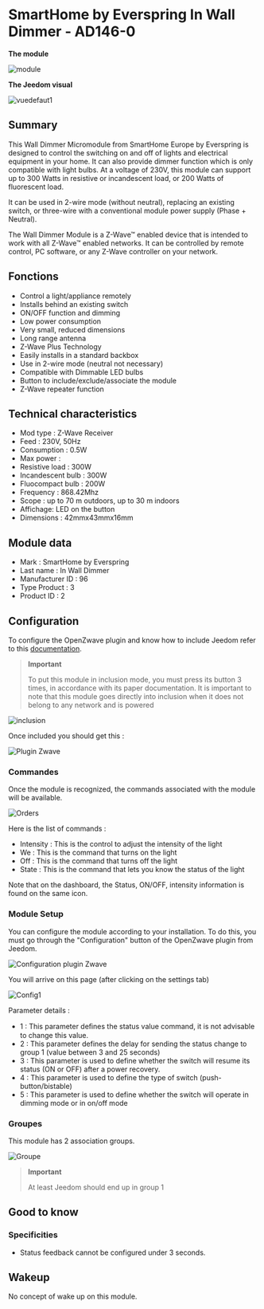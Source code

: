# SmartHome by Everspring In Wall Dimmer - AD146-0

**The module**

![module](images/smarthomebyeverspring.AD146-0/module.jpg)

**The Jeedom visual**

![vuedefaut1](images/smarthomebyeverspring.AD146-0/vuedefaut1.jpg)

## Summary

This Wall Dimmer Micromodule from SmartHome Europe by Everspring is designed to control the switching on and off of lights and electrical equipment in your home. It can also provide dimmer function which is only compatible with light bulbs. At a voltage of 230V, this module can support up to 300 Watts in resistive or incandescent load, or 200 Watts of fluorescent load.

It can be used in 2-wire mode (without neutral), replacing an existing switch, or three-wire with a conventional module power supply (Phase + Neutral).

The Wall Dimmer Module is a Z-Wave™ enabled device that is intended to work with all Z-Wave™ enabled networks. It can be controlled by remote control, PC software, or any Z-Wave controller on your network.

## Fonctions

-   Control a light/appliance remotely
-   Installs behind an existing switch
-   ON/OFF function and dimming
-   Low power consumption
-   Very small, reduced dimensions
-   Long range antenna
-   Z-Wave Plus Technology
-   Easily installs in a standard backbox
-   Use in 2-wire mode (neutral not necessary)
-   Compatible with Dimmable LED bulbs
-   Button to include/exclude/associate the module
-   Z-Wave repeater function

## Technical characteristics

-   Mod type : Z-Wave Receiver
-   Feed : 230V, 50Hz
-   Consumption : 0.5W
-   Max power :
-   Resistive load : 300W
-   Incandescent bulb : 300W
-   Fluocompact bulb : 200W
-   Frequency : 868.42Mhz
-   Scope : up to 70 m outdoors, up to 30 m indoors
-   Affichage: LED on the button
-   Dimensions : 42mmx43mmx16mm

## Module data

-   Mark : SmartHome by Everspring
-   Last name : In Wall Dimmer
-   Manufacturer ID : 96
-   Type Product : 3
-   Product ID : 2

## Configuration

To configure the OpenZwave plugin and know how to include Jeedom refer to this [documentation](https://doc.jeedom.com/en_US/plugins/automation%20protocol/openzwave/).

> **Important**
>
> To put this module in inclusion mode, you must press its button 3 times, in accordance with its paper documentation. It is important to note that this module goes directly into inclusion when it does not belong to any network and is powered

![inclusion](images/smarthomebyeverspring.AD146-0/inclusion.jpg)

Once included you should get this :

![Plugin Zwave](images/smarthomebyeverspring.AD146-0/information.jpg)

### Commandes

Once the module is recognized, the commands associated with the module will be available.

![Orders](images/smarthomebyeverspring.AD146-0/commandes.jpg)

Here is the list of commands :

-   Intensity : This is the control to adjust the intensity of the light
-   We : This is the command that turns on the light
-   Off : This is the command that turns off the light
-   State : This is the command that lets you know the status of the light

Note that on the dashboard, the Status, ON/OFF, intensity information is found on the same icon.

### Module Setup

You can configure the module according to your installation. To do this, you must go through the "Configuration" button of the OpenZwave plugin from Jeedom.

![Configuration plugin Zwave](images/plugin/bouton_configuration.jpg)

You will arrive on this page (after clicking on the settings tab)

![Config1](images/smarthomebyeverspring.AD146-0/config1.jpg)

Parameter details :

-   1 : This parameter deﬁnes the status value command, it is not advisable to change this value.
-   2 : This parameter defines the delay for sending the status change to group 1 (value between 3 and 25 seconds)
-   3 : This parameter is used to define whether the switch will resume its status (ON or OFF) after a power recovery.
-   4 : This parameter is used to define the type of switch (push-button/bistable)
-   5 : This parameter is used to define whether the switch will operate in dimming mode or in on/off mode

### Groupes

This module has 2 association groups.

![Groupe](images/smarthomebyeverspring.AD146-0/groupe.jpg)

> **Important**
>
> At least Jeedom should end up in group 1

## Good to know

### Specificities

-   Status feedback cannot be configured under 3 seconds.

## Wakeup

No concept of wake up on this module.
